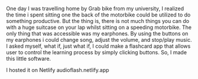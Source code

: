 One day I was travelling home by Grab bike from my university, I realized the time i spent sitting one the back of the motorbike could be utilized to do something productive. 
But the thing is, there is not much things you can do with a huge suitcase on your lap whilst sitting on a speeding motorbike.
The only thing that was accessible was my earphones.
By using the buttons on my earphones i could change song, adjust the volume, and stop/play music. I asked myself, what if, just what if, I could make a flashcard app that allows user to control the learning process by simply clicking buttons.
So, I made this little software.


I hosted it on Netlify
audioflash.netlify.app
